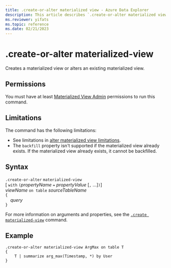 ```yaml
---
title: .create-or-alter materialized view - Azure Data Explorer
description: This article describes `.create-or-alter materialized view` in Azure Data Explorer.
ms.reviewer: yifats
ms.topic: reference
ms.date: 02/21/2023
---
```

# .create-or-alter materialized-view

Creates a materialized view or alters an existing materialized view.

## Permissions

You must have at least [Materialized View Admin](../access-control/role-based-access-control.md) permissions to run this command.

## Limitations

The command has the following limitations:

* See limitations in [alter materialized view limitations](materialized-view-alter.md#alter-materialized-view-limitations).
* The `backfill` property isn't supported if the materialized view already exists. If the materialized view already exists, it cannot be backfilled.

## Syntax

`.create-or-alter` `materialized-view` <br>
[ `with` `(`*propertyName* `=` *propertyValue* [`,` ...]`)`] <br>
*viewName* `on table` *sourceTableName* <br>
`{`<br>&nbsp;&nbsp;&nbsp;&nbsp;*query*<br>`}`

For more information on arguments and properties, see the [`.create materialized-view`](materialized-view-create.md) command.

## Example

```kusto
.create-or-alter materialized-view ArgMax on table T
{
    T | summarize arg_max(Timestamp, *) by User
}
```
